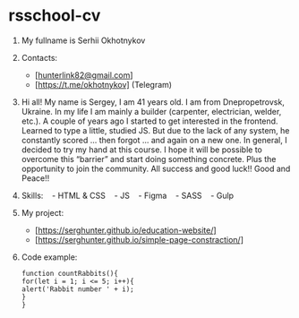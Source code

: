 
# rsschool-cv
1. My fullname is Serhii Okhotnykov
2. Contacts:
    - [hunterlink82@gmail.com]
    - [https://t.me/okhotnykov] (Telegram)
3. Hi all! My name is Sergey, I am 41 years old. I am from Dnepropetrovsk, Ukraine. In my life I am mainly a builder (carpenter, electrician, welder, etc.). A couple of years ago I started to get interested in the frontend. Learned to type a little, studied JS. But due to the lack of any system, he constantly scored ... then forgot ... and again on a new one. In general, I decided to try my hand at this course. I hope it will be possible to overcome this “barrier” and start doing something concrete. Plus the opportunity to join the community. All success and good luck!! Good and Peace!!
4. Skills:
   - HTML & CSS
   - JS
   - Figma
   - SASS
   - Gulp
5. My project:
   - [https://serghunter.github.io/education-website/]
   - [https://serghunter.github.io/simple-page-constraction/]

6. Code example:
      ~~~
      function countRabbits(){
      for(let i = 1; i <= 5; i++){
      alert('Rabbit number ' + i);
      }
      }
      ~~~
      
   
